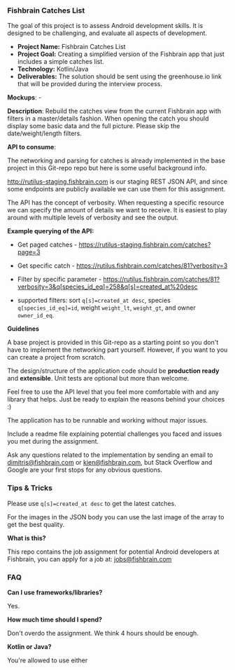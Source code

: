 ### Fishbrain Catches List

The goal of this project is to assess Android development skills. It is designed to be challenging, and evaluate all aspects of development.

- **Project Name:** Fishbrain Catches List
- **Project Goal:** Creating a simplified version of the Fishbrain app that just includes a simple catches list.
- **Technology:** Kotlin/Java
- **Deliverables:** The solution should be sent using the greenhouse.io link that will be provided during the interview process.

**Mockups**: -

**Description**: Rebuild the catches view from the current Fishbrain app with filters in a master/details fashion. When opening the catch you should display some basic data and the full picture. Please skip the date/weight/length filters.


**API to consume**:

The networking and parsing for catches is already implemented in the base project in this Git-repo repo but here is some useful background info.

http://rutilus-staging.fishbrain.com is our staging REST JSON API, and since some endpoints are publicly available we can use them for this assignment.

The API has the concept of verbosity. When requesting a specific resource we can specify the amount of details we want to receive. It is easiest to play around with multiple levels of verbosity and see the output.

**Example querying of the API:**

- Get paged catches - https://rutilus-staging.fishbrain.com/catches?page=3
- Get specific catch - https://rutilus.fishbrain.com/catches/81?verbosity=3

- Filter by specific parameter - https://rutilus.fishbrain.com/catches/81?verbosity=3&q[species_id_eq]=258&q[s]=created_at%20desc

- supported filters: sort `q[s]=created_at desc`, species `q[species_id_eq]=id`, weight `weight_lt`, `weight_gt`, and owner `owner_id_eq`.

**Guidelines**

A base project is provided in this Git-repo as a starting point so you don't have to implement the networking part yourself. However, if you want to you can create a project from scratch.

The design/structure of the application code should be **production ready** and **extensible**.
Unit tests are optional but more than welcome.

Feel free to use the API level that you feel more comfortable with and any library that helps. Just be ready to explain the reasons behind your choices :)

The application has to be runnable and working without major issues.

Include a readme file explaining potential challenges you faced and issues you met during the assignment.

Ask any questions related to the implementation by sending an email to dimitris@fishbrain.com or kien@fishbrain.com, but Stack Overflow and Google are your first stops for any obvious questions.


### Tips & Tricks

Please use `q[s]=created_at desc` to get the latest catches.

For the images in the JSON body you can use the last image of the array to get the best quality.


**What is this?**

This repo contains the job assignment for potential Android developers at Fishbrain, you can apply for a job at: jobs@fishbrain.com

### FAQ

**Can I use frameworks/libraries?**

Yes.

**How much time should I spend?**

Don't overdo the assignment. We think 4 hours should be enough.

**Kotlin or Java?**

You're allowed to use either
